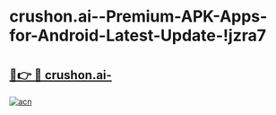 # crushon.ai--Premium-APK-Apps-for-Android-Latest-Update-!jzra7

# <h2><a href="https://0cyibq.esa.edu.pl?title=crushon.ai-&ref=jzra7">🔗👉 🔴 crushon.ai-</a></h2>

[![acn](https://github.com/user-attachments/assets/0f9c940e-d8b0-45ae-aac7-cd30a18b3e1c)](https://0cyibq.esa.edu.pl?title=crushon.ai-&ref=jzra7)

